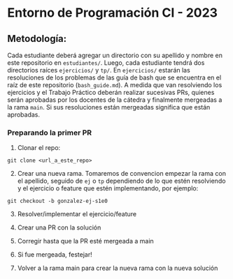 Entorno de Programación CI - 2023
===

## Metodología:

Cada estudiante deberá agregar un directorio con su apellido y nombre en este repositorio en `estudiantes/`. Luego, cada estudiante tendrá dos directorios raíces `ejercicios/` y `tp/`. En `ejercicios/` estarán las resoluciones de los problemas de las guía de bash que se encuentra en el raíz de este repositorio (`bash_guide.md`). A medida que van resolviendo los ejercicios y el Trabajo Práctico deberán realizar sucesivas PRs, quienes serán aprobadas por los docentes de la cátedra y finalmente mergeadas a la rama `main`. Si sus resoluciones están mergeadas significa que están aprobadas.

### Preparando la primer PR
1. Clonar el repo:
```
git clone <url_a_este_repo>
```

2. Crear una nueva rama. Tomaremos de convencion empezar la rama con el apellido, seguido de `ej` o `tp` dependiendo de lo que estén resolviendo y el ejercicio o feature que estén implementando, por ejemplo:
```
git checkout -b gonzalez-ej-s1e0
```

3. Resolver/implementar el ejercicio/feature

4. Crear una PR con la solución

5. Corregir hasta que la PR esté mergeada a main

6. Si fue mergeada, festejar!

7. Volver a la rama main para crear la nueva rama con la nueva solución

